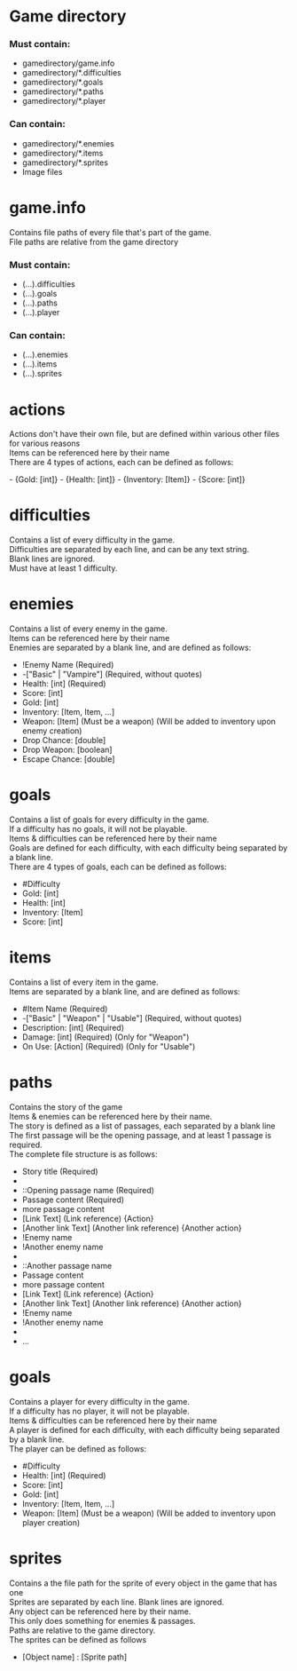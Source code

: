 
<h1>Game directory</h1>
<h3>Must contain:</h3>

- gamedirectory/game.info
- gamedirectory/*.difficulties
- gamedirectory/*.goals
- gamedirectory/*.paths
- gamedirectory/*.player

<h3>Can contain:</h3>

- gamedirectory/*.enemies
- gamedirectory/*.items
- gamedirectory/*.sprites
- Image files

<h1>game.info</h1>
<p>Contains file paths of every file that's part of the game.<br/>
File paths are relative from the game directory</p>
<h3>Must contain:</h3>

- (...).difficulties
- (...).goals
- (...).paths
- (...).player

<h3>Can contain:</h3>

- (...).enemies
- (...).items
- (...).sprites

<h1>actions</h1>
<p>Actions don't have their own file, but are defined within various other files for various reasons<br/>
Items can be referenced here by their name<br/>
There are 4 types of actions, each can be defined as follows:</p>
- {Gold: [int]}
- {Health: [int]}
- {Inventory: [Item]}
- {Score: [int]}


<h1>difficulties</h1>
<p>Contains a list of every difficulty in the game.<br/>
Difficulties are separated by each line, and can be any text string.<br/>
Blank lines are ignored.<br/>
Must have at least 1 difficulty.</p>

<h1>enemies</h1>
<p>Contains a list of every enemy in the game.<br/>
Items can be referenced here by their name<br/>
Enemies are separated by a blank line, and are defined as follows:</p>

- !Enemy Name (Required)
- -["Basic" | "Vampire"] (Required, without quotes)
- Health: [int] (Required)
- Score: [int]
- Gold: [int]
- Inventory: [Item, Item, ...]
- Weapon: [Item] (Must be a weapon) (Will be added to inventory upon enemy creation)
- Drop Chance: [double]
- Drop Weapon: [boolean]
- Escape Chance: [double]

<h1>goals</h1>
<p>Contains a list of goals for every difficulty in the game.<br/>
If a difficulty has no goals, it will not be playable.<br/>
Items & difficulties can be referenced here by their name<br/>
Goals are defined for each difficulty, with each difficulty being separated by a blank line.<br/>
There are 4 types of goals, each can be defined as follows:</p>

- #Difficulty
- Gold: [int]
- Health: [int]
- Inventory: [Item]
- Score: [int]

<h1>items</h1>
<p>Contains a list of every item in the game.<br/>
Items are separated by a blank line, and are defined as follows:</p>

- #Item Name (Required)
- -["Basic" | "Weapon" | "Usable"] (Required, without quotes)
- Description: [int] (Required)
- Damage: [int] (Required) (Only for "Weapon")
- On Use: [Action] (Required) (Only for "Usable")

<h1>paths</h1>
<p>Contains the story of the game<br/>
Items & enemies can be referenced here by their name.<br/>
The story is defined as a list of passages, each separated by a blank line<br/>
The first passage will be the opening passage, and at least 1 passage is required.<br/>
The complete file structure is as follows:</p>

- Story title (Required)
-
- ::Opening passage name (Required)
- Passage content (Required)
- more passage content
- [Link Text] (Link reference) {Action}
- [Another link Text] (Another link reference) {Another action}
- !Enemy name
- !Another enemy name
-
- ::Another passage name
- Passage content
- more passage content
- [Link Text] (Link reference) {Action}
- [Another link Text] (Another link reference) {Another action}
- !Enemy name
- !Another enemy name
- 
- ...

<h1>goals</h1>
<p>Contains a player for every difficulty in the game.<br/>
If a difficulty has no player, it will not be playable.<br/>
Items & difficulties can be referenced here by their name<br/>
A player is defined for each difficulty, with each difficulty being separated by a blank line.<br/>
The player can be defined as follows:</p>

- #Difficulty
- Health: [int] (Required)
- Score: [int]
- Gold: [int]
- Inventory: [Item, Item, ...]
- Weapon: [Item] (Must be a weapon) (Will be added to inventory upon player creation)

<h1>sprites</h1>
<p>Contains a the file path for the sprite of every object in the game that has one<br/>
Sprites are separated by each line. Blank lines are ignored.<br/>
Any object can be referenced here by their name.<br/>
This only does something for enemies & passages.<br/>
Paths are relative to the game directory.<br/>
The sprites can be defined as follows</p>

- [Object name] : [Sprite path]